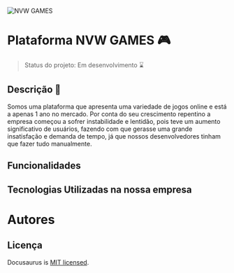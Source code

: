 ![NVW GAMES](https://user-images.githubusercontent.com/129353206/228724181-5ae2ccf0-c8cf-4256-8093-36a2eabcad74.jpg)

# Plataforma NVW GAMES 🎮


> Status do projeto: Em desenvolvimento ⌛


## Descrição 📝


Somos uma plataforma que apresenta uma variedade de jogos online e está a apenas 1 ano no mercado. Por conta do seu crescimento repentino a empresa começou a sofrer instabilidade e lentidão, pois teve um aumento significativo de usuários, fazendo com que gerasse uma grande insatisfação e demanda de tempo, já que nossos desenvolvedores tinham que fazer tudo manualmente.



## Funcionalidades 




## Tecnologias Utilizadas na nossa empresa



# Autores








## Licença 
Docusaurus is [MIT licensed](./LICENSE).
